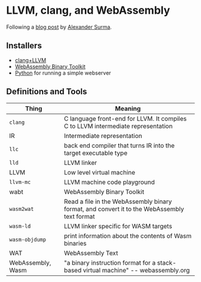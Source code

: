 # LLVM, clang, and WebAssembly

Following a [blog post][post] by [Alexander Surma][email].

[post]: https://surma.dev/things/c-to-webassembly/
[email]: surma@surmair.de

## Installers

* [clang+LLVM][1]
* [WebAssembly Binary Toolkit][2]
* [Python][3] for running a simple webserver

[1]: https://github.com/llvm/llvm-project/releases/download/llvmorg-18.1.8/clang+llvm-18.1.8-x86_64-pc-windows-msvc.tar.xz
[2]: https://github.com/WebAssembly/wabt/releases/download/1.0.36/wabt-1.0.36-windows.tar.gz
[3]: https://www.python.org/ftp/python/3.13.1/python-3.13.1-amd64.exe



## Definitions and Tools

| Thing              | Meaning                                                                                      | 
|--------------------|----------------------------------------------------------------------------------------------| 
| `clang`            | C language front-end for LLVM.  It compiles C to LLVM intermediate representation            | 
| IR                 | Intermediate representation                                                                  | 
| `llc`              | back end compiler that turns IR into the target executable type                              | 
| `lld`              | LLVM linker                                                                                  | 
| LLVM               | Low level virtual machine                                                                    | 
| `llvm-mc`          | LLVM machine code playground                                                                 | 
| wabt               | WebAssembly Binary Toolkit                                                                   | 
| `wasm2wat`         | Read a file in the WebAssembly binary format, and convert it to the WebAssembly text format  | 
| `wasm-ld`          | LLVM linker specific for WASM targets                                                        | 
| `wasm-objdump`     | print information about the contents of Wasm binaries                                        | 
| WAT                | WebAssembly Text                                                                             | 
| WebAssembly, Wasm  | "a binary instruction format for a stack-based virtual machine" -- webassembly.org           | 
